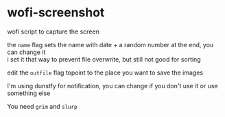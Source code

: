 # wofi-screenshot
wofi script to capture the screen

the ```name``` flag sets the name with date + a random number at the end, you can change it   
i set it that way to prevent file overwrite, but still not good for sorting

edit the ```outfile``` flag topoint to the place you want to save the images   

I'm using dunstfy for notification, you can change if you don't use it or use something else   

You need ```grim``` and ```slurp```
